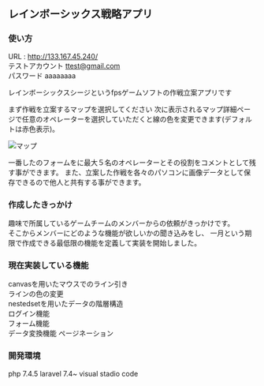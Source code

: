 ## レインボーシックス戦略アプリ

### 使い方 
URL : http://133.167.45.240/  
テストアカウント ttest@gmail.com  
パスワード  aaaaaaaa  

レインボーシックスシージというfpsゲームソフトの作戦立案アプリです 

まず作戦を立案するマップを選択してください 
次に表示されるマップ詳細ページで任意のオペレーターを選択していただくと線の色を変更できます(デフォルトは赤色表示)。 



![マップ](https://user-images.githubusercontent.com/52374649/86219490-3f186d80-bbbd-11ea-9454-6f03165f3097.jpg)

一番したのフォームをに最大５名のオペレーターとその役割をコメントとして残す事ができます。
また、立案した作戦を各々のパソコンに画像データとして保存できるので他人と共有する事ができます。

### 作成したきっかけ
趣味で所属しているゲームチームのメンバーからの依頼がきっかけです。  
そこからメンバーにどのような機能が欲しいかの聞き込みをし、
一月という期限で作成できる最低限の機能を定義して実装を開始しました。  


### 現在実装している機能 
canvasを用いたマウスでのライン引き  
ラインの色の変更  
nestedsetを用いたデータの階層構造  
ログイン機能  
フォーム機能  
データ変換機能 
ページネーション  



### 開発環境
php 7.4.5
laravel 7.4~
visual stadio code



